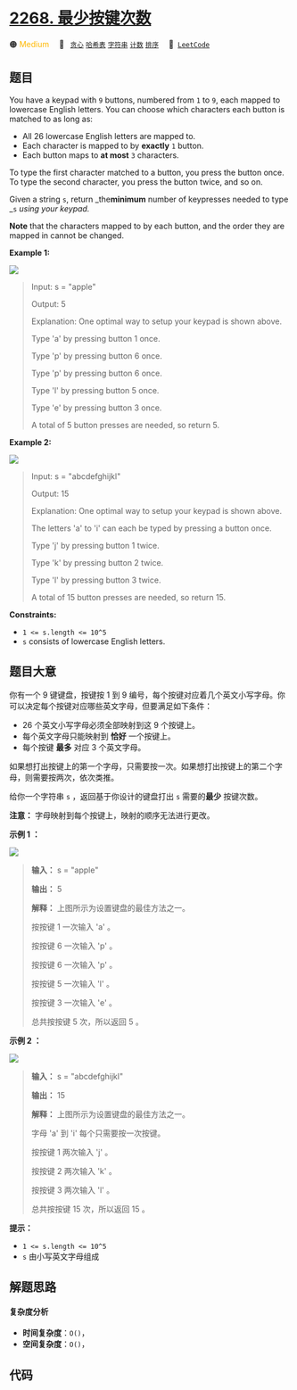 # [2268. 最少按键次数](https://leetcode.com/problems/minimum-number-of-keypresses)

🟠 <font color=#ffb800>Medium</font>&emsp; 🔖&ensp; [`贪心`](/tag/greedy.md) [`哈希表`](/tag/hash-table.md) [`字符串`](/tag/string.md) [`计数`](/tag/counting.md) [`排序`](/tag/sorting.md)&emsp; 🔗&ensp;[`LeetCode`](https://leetcode.com/problems/minimum-number-of-keypresses)

## 题目

You have a keypad with `9` buttons, numbered from `1` to `9`, each mapped to
lowercase English letters. You can choose which characters each button is
matched to as long as:

  * All 26 lowercase English letters are mapped to.
  * Each character is mapped to by **exactly** `1` button.
  * Each button maps to **at most** `3` characters.

To type the first character matched to a button, you press the button once. To
type the second character, you press the button twice, and so on.

Given a string `s`, return _the**minimum** number of keypresses needed to type
_`s` _using your keypad._

**Note** that the characters mapped to by each button, and the order they are
mapped in cannot be changed.



**Example 1:**

![](https://fastly.jsdelivr.net/gh/doocs/leetcode@main/solution/2200-2299/2268.Minimum%20Number%20of%20Keypresses/images/image-20220505184346-1.png)

> Input: s = "apple"
> 
> Output: 5
> 
> Explanation: One optimal way to setup your keypad is shown above.
> 
> Type 'a' by pressing button 1 once.
> 
> Type 'p' by pressing button 6 once.
> 
> Type 'p' by pressing button 6 once.
> 
> Type 'l' by pressing button 5 once.
> 
> Type 'e' by pressing button 3 once.
> 
> A total of 5 button presses are needed, so return 5.

**Example 2:**

![](https://fastly.jsdelivr.net/gh/doocs/leetcode@main/solution/2200-2299/2268.Minimum%20Number%20of%20Keypresses/images/image-20220505203823-1.png)

> Input: s = "abcdefghijkl"
> 
> Output: 15
> 
> Explanation: One optimal way to setup your keypad is shown above.
> 
> The letters 'a' to 'i' can each be typed by pressing a button once.
> 
> Type 'j' by pressing button 1 twice.
> 
> Type 'k' by pressing button 2 twice.
> 
> Type 'l' by pressing button 3 twice.
> 
> A total of 15 button presses are needed, so return 15.

**Constraints:**

  * `1 <= s.length <= 10^5`
  * `s` consists of lowercase English letters.


## 题目大意

你有一个 9 键键盘，按键按 1 到 9 编号，每个按键对应着几个英文小写字母。你可以决定每个按键对应哪些英文字母，但要满足如下条件：

  * 26 个英文小写字母必须全部映射到这 9 个按键上。
  * 每个英文字母只能映射到 **恰好** 一个按键上。
  * 每个按键 **最多** 对应 3 个英文字母。

如果想打出按键上的第一个字母，只需要按一次。如果想打出按键上的第二个字母，则需要按两次，依次类推。

给你一个字符串 `s` ，返回基于你设计的键盘打出 `s` 需要的**最少** 按键次数。

**注意：** 字母映射到每个按键上，映射的顺序无法进行更改。



**示例 1 ：**

![](https://fastly.jsdelivr.net/gh/doocs/leetcode@main/solution/2200-2299/2268.Minimum%20Number%20of%20Keypresses/images/image-20220505184346-1.png)

> 
> 
> 
> 
> 
> **输入：** s = "apple"
> 
> **输出：** 5
> 
> **解释：** 上图所示为设置键盘的最佳方法之一。
> 
> 按按键 1 一次输入 'a' 。
> 
> 按按键 6 一次输入 'p' 。
> 
> 按按键 6 一次输入 'p' 。
> 
> 按按键 5 一次输入 'l' 。
> 
> 按按键 3 一次输入 'e' 。
> 
> 总共按按键 5 次，所以返回 5 。

**示例 2 ：**

![](https://fastly.jsdelivr.net/gh/doocs/leetcode@main/solution/2200-2299/2268.Minimum%20Number%20of%20Keypresses/images/image-20220505203823-1.png)

> 
> 
> 
> 
> 
> **输入：** s = "abcdefghijkl"
> 
> **输出：** 15
> 
> **解释：** 上图所示为设置键盘的最佳方法之一。
> 
> 字母 'a' 到 'i' 每个只需要按一次按键。
> 
> 按按键 1 两次输入 'j' 。
> 
> 按按键 2 两次输入 'k' 。
> 
> 按按键 3 两次输入 'l' 。
> 
> 总共按按键 15 次，所以返回 15 。
> 
> 



**提示：**

  * `1 <= s.length <= 10^5`
  * `s` 由小写英文字母组成


## 解题思路

#### 复杂度分析

- **时间复杂度**：`O()`，
- **空间复杂度**：`O()`，

## 代码

```javascript

```